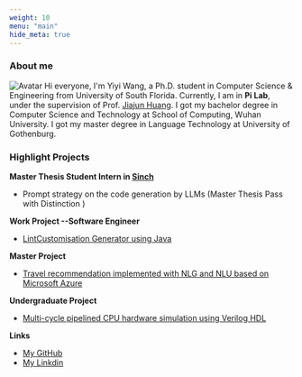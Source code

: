 ```yaml
---
weight: 10
menu: "main"
hide_meta: true
---
```


### About me
![Avatar](https://braveoneone.github.io/me.jpeg)  Hi everyone, I'm Yiyi Wang, a Ph.D. student in Computer Science & Engineering from University of South Florida. Currently, I am in **Pi Lab**, under the supervision of Prof. [Jiajun Huang](https://jiajunhuang1999.github.io). I got my bachelor degree in Computer Science and Technology at School of Computing, Wuhan University. I got my master degree in Language Technology at University of Gothenburg.

### Highlight Projects
**Master Thesis Student Intern in [Sinch](https://sinch.com)**
* Prompt strategy on the code generation by LLMs (Master Thesis Pass with Distinction )  

**Work Project --Software Engineer**
* [LintCustomisation Generator using Java](https://github.com/Braveoneone/LintCustomisation/tree/main)  

**Master Project**
* [Travel recommendation implemented with NLG and NLU based on Microsoft Azure](https://github.com/Braveoneone/final-project-dialogue-system2/blob/main/README.md)

**Undergraduate Project**
* [Multi-cycle pipelined CPU hardware simulation using Verilog HDL](https://braveoneone.github.io/cpuVHDL.pdf)

**Links**
* [My GitHub](https://github.com/Braveoneone) 
* [My Linkdin](https://www.linkedin.com/in/yiyi-wang-0551b7179/)
